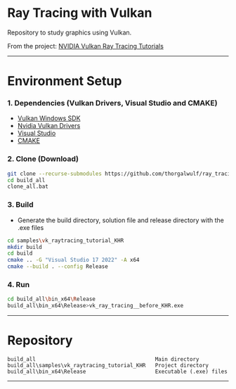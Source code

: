 # Ray Tracing with Vulkan

Repository to study graphics using Vulkan. 

From the project: [NVIDIA Vulkan Ray Tracing Tutorials](https://github.com/nvpro-samples/vk_raytracing_tutorial_KHR)

---

# Environment Setup

### 1. Dependencies (Vulkan Drivers, Visual Studio and CMAKE)
- [Vulkan Windows SDK](https://vulkan.lunarg.com/sdk/home)
- [Nvidia Vulkan Drivers](https://developer.nvidia.com/vulkan-driver)
- [Visual Studio](https://visualstudio.microsoft.com/downloads/)
- [CMAKE](https://cmake.org/download/)

### 2. Clone (Download)
```bash
git clone --recurse-submodules https://github.com/thorgalwulf/ray_tracing_vulkan.git
cd build_all
clone_all.bat
```

### 3. Build
- Generate the build directory, solution file and release directory with the .exe files
```bash
cd samples\vk_raytracing_tutorial_KHR
mkdir build
cd build
cmake .. -G "Visual Studio 17 2022" -A x64
cmake --build . --config Release  
```

### 4. Run
```bash
cd build_all\bin_x64\Release
build_all\bin_x64\Release>vk_ray_tracing__before_KHR.exe
```

---

# Repository

```
build_all                                      Main directory
build_all\samples\vk_raytracing_tutorial_KHR   Project directory
build_all\bin_x64\Release                      Executable (.exe) files
```

---
